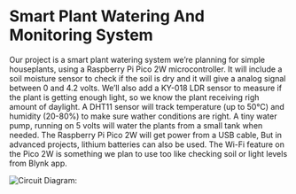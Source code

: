 # Smart Plant Watering And Monitoring System

Our project is a smart plant watering system we’re planning for simple 
houseplants, using a Raspberry Pi Pico 2W microcontroller. It will 
include a soil moisture sensor to check if the soil is dry and it will give 
a analog signal between 0 and 4.2 volts. We’ll also add a KY-018 
LDR sensor to measure if the plant is getting enough light, so we 
know the plant receiving righ amount of daylight. A DHT11 sensor 
will track temperature (up to 50°C) and humidity (20-80%) to make 
sure wather conditions are right. A tiny water pump, running on 5 
volts will water the plants from a small tank when needed. The 
Raspberry Pi Pico 2W will get power from a USB cable, But in 
advanced projects, lithium batteries can also be used. The Wi-Fi 
feature on the Pico 2W is something we plan to use too like checking 
soil or light levels from Blynk app.

![Circuit Diagram:](CircuitDiagram.jpg)
